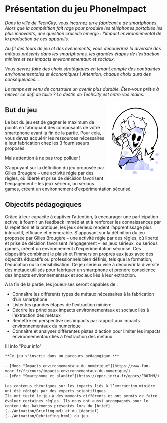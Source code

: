 # Présentation du jeu PhoneImpact

*Dans la ville de TechCity, vous incarnez un·e fabricant·e de smartphones. Alors que la compétition fait rage pour produire les téléphones portables les plus innovants, une question cruciale émerge : l'impact environnemental de la production de ces appareils.*

*Au fil des tours de jeu et des événements, vous découvrirez la diversité des métaux présents dans les smartphones, les grandes étapes de l'extraction minière et ses impacts environnementaux et sociaux.*

*Vous devrez faire des choix stratégiques en tenant compte des contraintes environnementales et économiques ! Attention, chaque choix aura des conséquences...*

*Le temps est venu de construire un avenir plus durable. Êtes-vous prêt·e à relever ce défi de taille ? Le destin de TechCity est entre vos mains.*
  
<img alt="Equipe.png" src="../img/Equipe.png" width="180" align="right" />  

## But du jeu

Le but du jeu est de gagner le maximum de points en fabriquant des composants de votre smartphone avant la fin de la partie. Pour cela, vous devez acquérir les ressources nécessaires à leur fabrication chez les 3 fournisseurs proposés.

Mais attention à ne pas trop polluer !

S'appuyant sur la définition du jeu proposée par Gilles Brougère – une activité régie par des règles, où liberté et prise de décision favorisent l'engagement – les jeux sérieux, ou serious games, créent un environnement d'expérimentation sécurisé.

## Objectifs pédagogiques

Grâce à leur capacité à captiver l’attention, à encourager une participation active, à fournir un feedback immédiat et à renforcer les connaissances par la répétition et la pratique, les jeux sérieux rendent l’apprentissage plus interactif, efficace et mémorable.
S'appuyant sur la définition du jeu proposée par Gilles Brougère – une activité régie par des règles, où liberté et prise de décision favorisent l'engagement – les jeux sérieux, ou serious games, créent un environnement d'expérimentation sécurisé. Ces dispositifs combinent le plaisir et l'immersion propres aux jeux avec des objectifs éducatifs ou professionnels bien définis, tels que la formation, l'éducation ou la sensibilisation.
Ce jeu sérieux vise à découvrir la diversité des métaux utilisés pour fabriquer un smartphone et prendre conscience des impacts environnementaux et sociaux liés à leur extraction.

À la fin de la partie, les joueur·ses seront capables de :

- Connaître les différents types de métaux nécessaires à la fabrication d’un smartphone
- Lister les grandes étapes de l'extraction minière
- Décrire les principaux impacts environnementaux et sociaux liés à l'extraction des métaux
- Remettre en perspective ces impacts par rapport aux impacts environnementaux du numérique
- Connaître et analyser différentes pistes d'action pour limiter les impacts environnementaux liés à l'extraction des métaux

!!! info "Pour info"

    **Ce jeu s'inscrit dans un parcours pédagogique :**  
  
    - [Mooc "Impacts environnementaux du numérique"](https://www.fun-mooc.fr/fr/cours/impacts-environnementaux-du-numerique/)  
    - [ePoc "Smartphone et planète"](https://epoc.inria.fr/epocs/E007MM/)  
      
    Les contenus théoriques sur les impacts liés à l’extraction minière ont été rédigés par des experts scientifiques.  
    Ils ont testé le jeu à des moments différents et ont permis de faire évoluer certaines règles. Ils nous ont aussi accompagnés pour le contenu des kakémonos présentés lors du [brief](../Animation/Briefing.md) et du [debrief](../Animation/Debriefing.html) du jeu.

